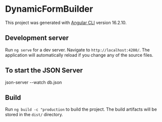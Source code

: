 # DynamicFormBuilder

This project was generated with [Angular CLI](https://github.com/angular/angular-cli) version 16.2.10.

## Development server

Run `ng serve` for a dev server. Navigate to `http://localhost:4200/`. The application will automatically reload if you change any of the source files.


## To start the JSON Server

json-server --watch db.json

## Build

Run `ng build -c "production` to build the project. The build artifacts will be stored in the `dist/` directory.